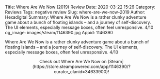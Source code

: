 Title: Where Are We Now (2019) Review
Date: 2020-03-22 15:26
Category: Reviews
Tags: negative review
Slug: where-are-we-now-2019
Author: Hexadigital
Summary: Where Are We Now is a rather clunky adventure game about a bunch of floating islands – and a journey of self-discovery. The UI elements, especially message boxes, often feel unresponsive. 4/10
og_image: images/steam/1146390.jpg
Appid: 1146390

Where Are We Now is a rather clunky adventure game about a bunch of floating islands – and a journey of self-discovery. The UI elements, especially message boxes, often feel unresponsive. 4/10

<center>Check out Where Are We Now on [Steam](https://store.steampowered.com/app/1146390/?curator_clanid=34633900)!</center>

